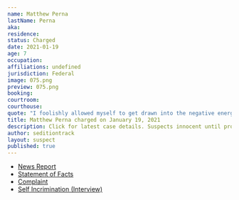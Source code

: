 ```yaml
---
name: Matthew Perna
lastName: Perna
aka: 
residence: 
status: Charged
date: 2021-01-19
age: 7
occupation: 
affiliations: undefined
jurisdiction: Federal
image: 075.png
preview: 075.png
booking: 
courtroom: 
courthouse: 
quote: "I foolishly allowed myself to get drawn into the negative energy emanating from that building."
title: Matthew Perna charged on January 19, 2021
description: Click for latest case details. Suspects innocent until proven guilty.
author: seditiontrack
layout: suspect
published: true
---
```

- [News Report](https://www.post-gazette.com/news/crime-courts/2021/01/19/Western-Pennsylvania-charged-US-Capitol-riot-insurrection-matthew-perna-jorden-mink/stories/202101190125)
- [Statement of Facts](https://www.justice.gov/opa/page/file/1356831/download)
- [Complaint](https://www.justice.gov/opa/page/file/1356826/download)
- [Self Incrimination (Interview)](https://www.ncnewsonline.com/news/local_news/fbi-agents-meet-with-sharpsville-resident/article_fa8fe7f9-62fc-5363-8d22-9e13ea81b1e1.html)
